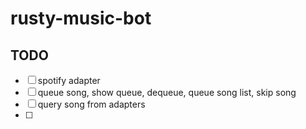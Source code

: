 # rusty-music-bot
## TODO
- [ ] spotify adapter
- [ ] queue song, show queue, dequeue, queue song list, skip song
- [ ] query song from adapters
- [ ] 
